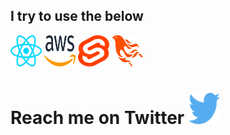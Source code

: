 ## I try to use the below
<div>
  <img src="./react.svg" width="50" height="50"/>
  <img src="./aws.svg" width="50" height="50"/>
  <img src="./svelte-icon.svg" width="50" height="50"/>
  <img src="./phoenix.svg" width="50" height="50"/>
</div>

<div>
  <h1> Reach me on Twitter <a href="https://www.twitter.com/flexgambit"> <img src="./twitter.svg" height="50" width="50"/> </a> </h1>
</div>

